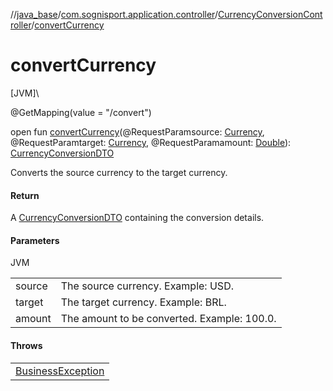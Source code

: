 //[java_base](../../../index.md)/[com.sognisport.application.controller](../index.md)/[CurrencyConversionController](index.md)/[convertCurrency](convert-currency.md)

# convertCurrency

[JVM]\

@GetMapping(value = &quot;/convert&quot;)

open fun [convertCurrency](convert-currency.md)(@RequestParamsource: [Currency](../../com.sognisport.domain.model/-currency/index.md), @RequestParamtarget: [Currency](../../com.sognisport.domain.model/-currency/index.md), @RequestParamamount: [Double](https://kotlinlang.org/api/latest/jvm/stdlib/kotlin/-double/index.html)): [CurrencyConversionDTO](../../com.sognisport.application.dto/-currency-conversion-d-t-o/index.md)

Converts the source currency to the target currency.

#### Return

A [CurrencyConversionDTO](../../com.sognisport.application.dto/-currency-conversion-d-t-o/index.md) containing the conversion details.

#### Parameters

JVM

| | |
|---|---|
| source | The source currency. Example: USD. |
| target | The target currency. Example: BRL. |
| amount | The amount to be converted. Example: 100.0. |

#### Throws

| |
|---|
| [BusinessException](../../com.sognisport.infrastructure.exception/-business-exception/index.md) |
